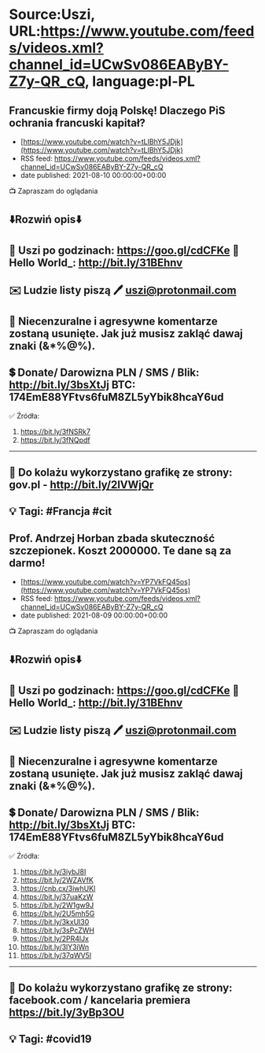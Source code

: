 # Source:Uszi, URL:https://www.youtube.com/feeds/videos.xml?channel_id=UCwSv086EAByBY-Z7y-QR_cQ, language:pl-PL

## Francuskie firmy doją Polskę! Dlaczego PiS ochrania francuski kapitał?
 - [https://www.youtube.com/watch?v=tLIBhY5JDjk](https://www.youtube.com/watch?v=tLIBhY5JDjk)
 - RSS feed: https://www.youtube.com/feeds/videos.xml?channel_id=UCwSv086EAByBY-Z7y-QR_cQ
 - date published: 2021-08-10 00:00:00+00:00

📺 Zapraszam do oglądania

⬇️Rozwiń opis⬇️
------------------------------------------------------------
👀 Uszi po godzinach: https://goo.gl/cdCFKe
👀 Hello World_: http://bit.ly/31BEhnv
------------------------------------------------------------
✉️ Ludzie listy piszą 
🖊️ uszi@protonmail.com
------------------------------------------------------------
👺 Niecenzuralne i agresywne komentarze zostaną usunięte.  Jak już musisz zakląć dawaj znaki (&*%@%).
------------------------------------------------------------
💲 Donate/ Darowizna
PLN / SMS / Blik: http://bit.ly/3bsXtJj
BTC: 174EmE88YFtvs6fuM8ZL5yYbik8hcaY6ud
-------------------------------------------------------------
✅ Źródła:
1. https://bit.ly/3fNSRk7
2. https://bit.ly/3fNQpdf
---------------------------------------------------------------
🎴 Do kolażu wykorzystano grafikę ze strony: 
gov.pl - http://bit.ly/2lVWjQr
---------------------------------------------------------------
💡 Tagi: #Francja #cit
--------------------------------------------------------------

## Prof. Andrzej Horban zbada skuteczność szczepionek. Koszt 2000000. Te dane są za darmo!
 - [https://www.youtube.com/watch?v=YP7VkFQ45os](https://www.youtube.com/watch?v=YP7VkFQ45os)
 - RSS feed: https://www.youtube.com/feeds/videos.xml?channel_id=UCwSv086EAByBY-Z7y-QR_cQ
 - date published: 2021-08-09 00:00:00+00:00

📺 Zapraszam do oglądania

⬇️Rozwiń opis⬇️
------------------------------------------------------------
👀 Uszi po godzinach: https://goo.gl/cdCFKe
👀 Hello World_: http://bit.ly/31BEhnv
------------------------------------------------------------
✉️ Ludzie listy piszą 
🖊️ uszi@protonmail.com
------------------------------------------------------------
👺 Niecenzuralne i agresywne komentarze zostaną usunięte.  Jak już musisz zakląć dawaj znaki (&*%@%).
------------------------------------------------------------
💲 Donate/ Darowizna
PLN / SMS / Blik: http://bit.ly/3bsXtJj
BTC: 174EmE88YFtvs6fuM8ZL5yYbik8hcaY6ud
-------------------------------------------------------------
✅ Źródła:
1. https://bit.ly/3iybJ8I
2. https://bit.ly/2WZAVfK
3. https://cnb.cx/3iwhUKl
4. https://bit.ly/37uaKzW
5. https://bit.ly/2W1gw9J
6. https://bit.ly/2U5mh5G
7. https://bit.ly/3kxUl30
8. https://bit.ly/3sPcZWH
9. https://bit.ly/2PR4lJx
10. https://bit.ly/3lY3iWn
11. https://bit.ly/37qWV5l
---------------------------------------------------------------
🎴 Do kolażu wykorzystano grafikę ze strony: 
facebook.com / kancelaria premiera
https://bit.ly/3yBp3OU
---------------------------------------------------------------
💡 Tagi: #covid19
--------------------------------------------------------------

